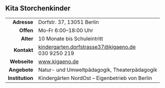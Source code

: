 ## Kita Storchenkinder

|||
-:|-
**Adresse** | 		Dorfstr. 37, 13051 Berlin
**Offen** | 		  Mo–Fr 6:00–18:00 Uhr
**Alter** | 		  10 Monate bis Schuleintritt
**Kontakt** | 		[kindergarten.dorfstrasse37@kigaeno.de](mailto:kindergarten.dorfstrasse37@kigaeno.de)<br>030 9250 219
**Webseite** | 		<a target="_blank" href="https://www.kigaeno.de">www.kigaeno.de</a>
**Angebote** | 		Natur- und Umweltpädagogik, Theaterpädagogik
**Institution** | Kindergärten NordOst – Eigenbetrieb von Berlin

<div id="gmap"></div>
<script>window.onload = showMap()</script>
